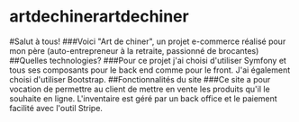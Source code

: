 # artdechinerartdechiner
#Salut à tous!
###Voici "Art de chiner", un projet e-commerce réalisé pour mon père (auto-entrepreneur à la retraite, passionné de brocantes)
##Quelles technologies?
###Pour ce projet j'ai choisi d'utiliser Symfony et tous ses composants pour le back end comme pour le front. J'ai également choisi d'utiliser Bootstrap.
##Fonctionnalités du site
###Ce site a pour vocation de permettre au client de mettre en vente les produits qu'il le souhaite en ligne. L'inventaire est géré par un back office et le paiement facilité avec l'outil Stripe.
